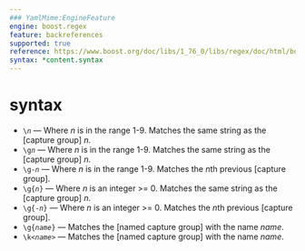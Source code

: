 ```yaml
---
### YamlMime:EngineFeature
engine: boost.regex
feature: backreferences
supported: true
reference: https://www.boost.org/doc/libs/1_76_0/libs/regex/doc/html/boost_regex/syntax/perl_syntax.html#boost_regex.syntax.perl_syntax.back_references
syntax: *content.syntax
---
```

# syntax

- <code>\\<em>n</em></code> &mdash; Where *n* is in the range 1-9. Matches the same string as the [capture group] *n*.
- <code>\\g<em>n</em></code> &mdash; Where *n* is in the range 1-9. Matches the same string as the [capture group] *n*.
- <code>\\g-<em>n</em></code> &mdash; Where *n* is in the range 1-9. Matches the *n*th previous [capture group].
- <code>\\g{<em>n</em>}</code> &mdash; Where *n* is an integer >= 0. Matches the same string as the [capture group] *n*.
- <code>\\g{-<em>n</em>}</code> &mdash; Where *n* is an integer >= 0. Matches the *n*th previous [capture group].
- <code>\\g{<em>name</em>}</code> &mdash; Matches the [named capture group] with the name *name*.
- <code>\\k\<<em>name</em>\></code> &mdash; Matches the [named capture group] with the name *name*.
